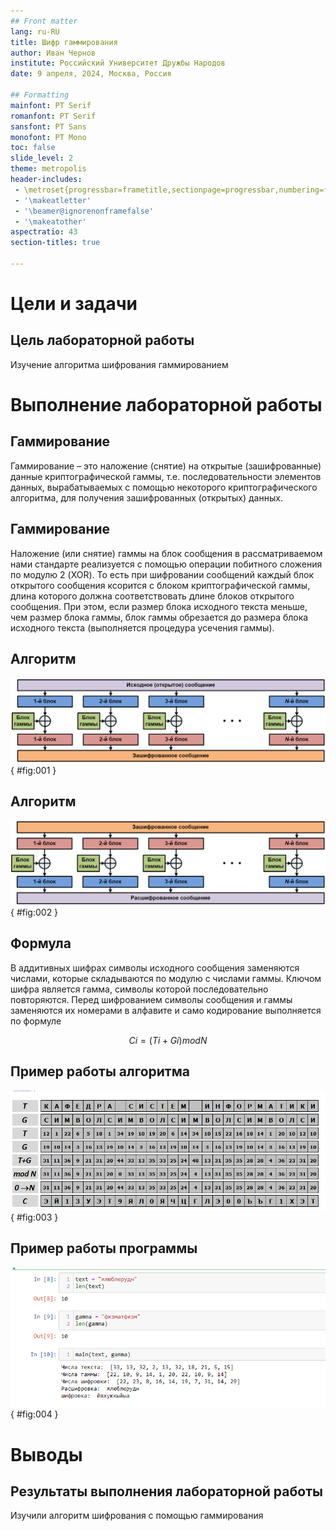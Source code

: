 ```yaml
---
## Front matter
lang: ru-RU
title: Шифр гаммирования
author: Иван Чернов
institute: Российский Университет Дружбы Народов
date: 9 апреля, 2024, Москва, Россия

## Formatting
mainfont: PT Serif
romanfont: PT Serif
sansfont: PT Sans
monofont: PT Mono
toc: false
slide_level: 2
theme: metropolis
header-includes: 
 - \metroset{progressbar=frametitle,sectionpage=progressbar,numbering=fraction}
 - '\makeatletter'
 - '\beamer@ignorenonframefalse'
 - '\makeatother'
aspectratio: 43
section-titles: true

---
```


# Цели и задачи

## Цель лабораторной работы

Изучение алгоритма шифрования гаммированием

# Выполнение лабораторной работы

## Гаммирование

Гаммирование – это наложение (снятие) на открытые (зашифрованные) данные криптографической гаммы, т.е. последовательности элементов данных, вырабатываемых с помощью некоторого криптографического алгоритма, для получения зашифрованных (открытых) данных.

## Гаммирование

Наложение (или снятие) гаммы на блок сообщения в рассматриваемом нами стандарте реализуется с помощью операции побитного сложения по модулю 2 (XOR). То есть при шифровании сообщений каждый блок открытого сообщения ксорится с блоком криптографической гаммы, длина которого должна соответствовать длине блоков открытого сообщения. При этом, если размер блока исходного текста меньше, чем размер блока гаммы, блок гаммы обрезается до размера блока исходного текста (выполняется процедура усечения гаммы).

## Алгоритм

![Шифрование](image/0.png){ #fig:001 }

## Алгоритм

![Дешифровка](image/00.png){ #fig:002 }

## Формула

В аддитивных шифрах символы исходного сообщения заменяются числами, которые складываются по модулю с числами гаммы. Ключом шифра является гамма, символы которой последовательно повторяются.
Перед шифрованием символы сообщения и гаммы заменяются их номерами в алфавите и само кодирование выполняется по формуле

$$ Ci = (Ti+Gi) mod N $$

## Пример работы алгоритма

![Работа алгоритма гаммирования](image/000.png){ #fig:003 }

## Пример работы программы

![Работа алгоритма гаммирования](image/01.png){ #fig:004 }

# Выводы

## Результаты выполнения лабораторной работы

Изучили алгоритм шифрования с помощью гаммирования